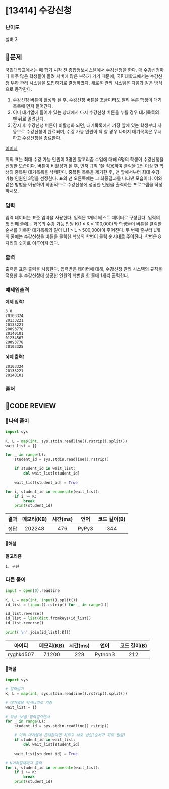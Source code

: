 # [13414] 수강신청

### **난이도**
실버 3
## **📝문제**
국민대학교에서는 매 학기 시작 전 종합정보시스템에서 수강신청을 한다. 매 수강신청마다 아주 많은 학생들이 몰려 서버에 많은 부하가 가기 때문에, 국민대학교에서는 수강신청 부하 관리 시스템을 도입하기로 결정하였다. 새로운 관리 시스템은 다음과 같은 방식으로 동작한다.

1. 수강신청 버튼이 활성화 된 후, 수강신청 버튼을 조금이라도 빨리 누른 학생이 대기목록에 먼저 들어간다.
2. 이미 대기열에 들어가 있는 상태에서 다시 수강신청 버튼을 누를 경우 대기목록의 맨 뒤로 밀려난다.
3. 잠시 후 수강신청 버튼이 비활성화 되면, 대기목록에서 가장 앞에 있는 학생부터 자동으로 수강신청이 완료되며, 수강 가능 인원이 꽉 찰 경우 나머지 대기목록은 무시하고 수강신청을 종료한다.

[이미지](https://onlinejudgeimages.s3-ap-northeast-1.amazonaws.com/problem/13414/B1.png)

위의 표는 최대 수강 가능 인원이 3명인 알고리즘 수업에 대해 6명의 학생이 수강신청을 진행한 모습이다. 버튼이 비활성화 된 후, 먼저 규칙 1을 적용하여 클릭을 2번 이상 한 학생의 중복된 대기목록을 삭제한다. 중복된 목록을 제거한 후, 맨 앞에서부터 최대 수강 가능 인원인 3명을 선정한다. 표의 맨 오른쪽에는 그 최종결과를 나타낸 모습이다. 이와 같은 방법을 이용하여 최종적으로 수강신청에 성공한 인원을 출력하는 프로그램을 작성하시오.
### **입력**
입력 데이터는 표준 입력을 사용한다. 입력은 1개의 테스트 데이터로 구성된다. 입력의 첫 번째 줄에는 과목의 수강 가능 인원 K(1 ≤ K ≤ 100,000)와 학생들이 버튼을 클릭한 순서를 기록한 대기목록의 길이 L(1 ≤ L ≤ 500,000)이 주어진다. 두 번째 줄부터 L개의 줄에는 수강신청을 버튼을 클릭한 학생의 학번이 클릭 순서대로 주어진다. 학번은 8자리의 숫자로 이루어져 있다.
### **출력**
출력은 표준 출력을 사용한다. 입력받은 데이터에 대해, 수강신청 관리 시스템의 규칙을 적용한 후 수강신청에 성공한 인원의 학번을 한 줄에 1개씩 출력한다.
### **예제입출력**

**예제 입력1**

```
3 8
20103324
20133221
20133221
20093778
20140101
01234567
20093778
20103325
```

**예제 출력1**

```
20103324
20133221
20140101
```
### **출처**

## **🧐CODE REVIEW**

### **🧾나의 풀이**

```python
import sys

K, L = map(int, sys.stdin.readline().rstrip().split())
wait_list = {}

for _ in range(L):
    student_id = sys.stdin.readline().rstrip()

    if student_id in wait_list:
        del wait_list[student_id]

    wait_list[student_id] = True

for i, student_id in enumerate(wait_list):
    if i >= K:
        break
    print(student_id)
```

결과	| 메모리(KB) |	시간(ms) |	언어 |	코드 길이(B)
:----:|:-----:|:-----:|:-----:|:--------:
정답|202248|476|PyPy3|344
#### **📝해설**

**알고리즘**
```
1. 구현
```

### **다른 풀이**

```python
input = open(0).readline

K, L = map(int, input().split())
id_list = [input().rstrip() for _ in range(L)]

id_list.reverse()
id_list = list(dict.fromkeys(id_list))
id_list.reverse()

print('\n'.join(id_list[:K]))
```

아이디 | 메모리(KB) |	시간(ms) |	언어 |	코드 길이(B) 
:-----:|:-----:|:-----:|:----:|:--------:
ryghkd507|71200|228|Python3|212
#### **📝해설**

```python
import sys

# 입력받기
K, L = map(int, sys.stdin.readline().rstrip().split())

# 대기열을 딕셔너리로 저장
wait_list = {}

# 학생 id를 입력받으면서
for _ in range(L):
    student_id = sys.stdin.readline().rstrip()

    # 이미 대기열에 존재한다면 지우고 새로 삽입(순서가 뒤로 밀림)
    if student_id in wait_list:
        del wait_list[student_id]

    wait_list[student_id] = True

# K이하일때까지 출력
for i, student_id in enumerate(wait_list):
    if i >= K:
        break
    print(student_id)
```